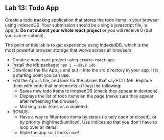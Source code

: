 ## Lab 13: Todo App

Create a todo tracking application that stores the todo items in your browser using IndexedDB. Your submission should be a single javascript file, ie App.js. **Do not submit your whole react project** or you will receive 0 (but you can re-submit).

The point of this lab is to get experience using IndexedDB, which is the most powerful browser storage that works across all browsers.

- Create a new react project using `create-react-app`
- Install the idb package:
    `npm i --save idb`
- Download the file App.js and put it into the src directory in your app. It is a starting point you can use.
- Edit the App.js file, and look for the places that say EDIT ME. Replace them with code that implements at least the following:
    - Saves new todo items to IndexedDB (check they appear in devtools).
    - Displays the list of todo items on the page (make sure they appear after refreshing the browser).
    - Marking todo items as completed.
- BONUS:
    - Have a way to filter todo items by status (ie only open or closed), or by priority (high/medium/low). Use indices so that you don't have to loop over all items.
    - Style the app so it looks nice!